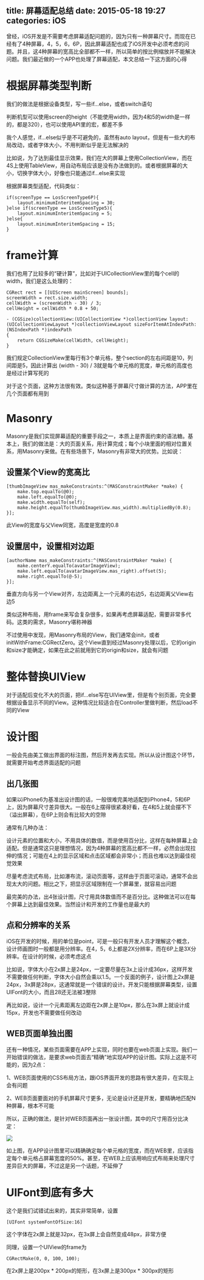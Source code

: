 title: 屏幕适配总结
date: 2015-05-18 19:27
categories: iOS  
---
曾经，iOS开发是不需要考虑屏幕适配问题的，因为只有一种屏幕尺寸。而现在已经有了4种屏幕，4，5，6，6P，因此屏幕适配也成了iOS开发中必须考虑的问题。并且，这4种屏幕的宽高比全部都不一样，所以简单的按比例缩放并不能解决问题。我们最近做的一个APP也处理了屏幕适配，本文总结一下这方面的心得
<!--more-->

# 根据屏幕类型判断

我们的做法是根据设备类型，写一些if...else，或者switch语句

判断机型可以使用screen的height（不能使用width，因为4和5的width是一样的，都是320），也可以使用API里的宏，都差不多

我个人感觉，if...else似乎是不可避免的，虽然有auto layout，但是有一些大的布局改动，或者字体大小，不用判断似乎是无法解决的

比如说，为了达到最佳显示效果，我们在大的屏幕上使用CollectionView，而在4S上使用TableView，用自动布局应该是没有办法做到的。或者根据屏幕的大小，切换字体大小，好像也只能通过if...else来实现

根据屏幕类型适配，代码类似：

```
if(screenType == LosScreenType6P){
    layout.minimumInteritemSpacing = 30;
}else if(screenType == LosScreenType5){
    layout.minimumInteritemSpacing = 5;
}else{
    layout.minimumInteritemSpacing = 15;
}
```

# frame计算

我们也用了比较多的“硬计算”，比如对于UICollectionView里的每个cell的width，我们是这么处理的：

```
CGRect rect = [[UIScreen mainScreen] bounds];
screenWidth = rect.size.width;
cellWidth = (screenWidth - 30) / 3;
cellHeight = cellWidth * 0.8 + 50;
```

```
- (CGSize)collectionView:(UICollectionView *)collectionView layout:(UICollectionViewLayout *)collectionViewLayout sizeForItemAtIndexPath:(NSIndexPath *)indexPath
{
    return CGSizeMake(cellWidth, cellHeight);
}
```

我们规定CollectionView里每行有3个单元格，整个section的左右间距是10，列间距是5，因此计算出 (width - 30) / 3就是每个单元格的宽度，单元格的高度也是经过计算写死的

对于这个页面，这种方法很有效。类似这种基于屏幕尺寸做计算的方法，APP里在几个页面都有用到

# Masonry

Masonry是我们实现屏幕适配的重要手段之一，本质上是界面约束的语法糖。基本上，我们的做法是：大的页面关系，用计算完成；每个小块里面的相对位置关系，用Masonry来做。在有些场景下，Masonry有非常大的优势。比如说：

## 设置某个View的宽高比

```
[thumbImageView mas_makeConstraints:^(MASConstraintMaker *make) {
    make.top.equalTo(@0);
    make.left.equalTo(@0);
    make.width.equalTo(self);
    make.height.equalTo(thumbImageView.mas_width).multipliedBy(0.8);
}];
```
此View的宽度与父View同宽，高度是宽度的0.8

## 设置居中，设置相对边距

```
[authorName mas_makeConstraints:^(MASConstraintMaker *make) {
    make.centerY.equalTo(avatarImageView);
    make.left.equalTo(avatarImageView.mas_right).offset(5);
    make.right.equalTo(@-5);
}];
```
垂直方向与另一个View对齐，左边距离上一个元素的右边5，右边距离父View右边5

类似这种布局，用frame来写会复杂很多，如果再考虑屏幕适配，需要非常多代码。这类的需求，Masonry堪称神器

不过使用中发现，用Masonry布局的View，我们通常会init，或者initWithFrame:CGRectZero。这个View直到经过Masonry处理以后，它的origin和size才能确定，如果在此之前就用到它的origin和size，就会有问题

# 整体替换UIView

对于适配后变化不大的页面，把if...else写在UIView里，但是有个别页面，完全要根据设备显示不同的View。这种情况比较适合在Controller里做判断，然后load不同的View

# 设计图

一般会先由美工做出界面的标注图，然后开发再去实现。所以从设计图这个环节，就需要开始考虑界面适配的问题

## 出几张图

如果以iPhone6为基准出设计图的话，一般很难完美地适配到iPhone4，5和6P上，因为屏幕尺寸差异很大。一般在6上摆得很紧凑好看，在4和5上就会摆不下（溢出屏幕），在6P上则会有比较大的空隙

通常有几种办法：

设计元素的位置和大小，不用具体的数值，而是使用百分比，这样在每种屏幕上会适配。但是通常这只是理想情况，因为4种屏幕的宽高比都不一样，必然会出现拉伸的情况；可能在4上的显示区域和点击区域都会非常小；而且也难以达到最佳视觉效果

尽量考虑流式布局，比如瀑布流，滚动页面等，这样由于页面可滚动，通常不会出现太大的问题。相比之下，把显示区域限制在一个屏幕里，就容易出问题

最完美的办法，出4张设计图，尺寸用具体数值而不是百分比。这种做法可以在每个屏幕上达到最佳效果。当然设计和开发的工作量也是最大的

## 点和分辨率的关系

iOS在开发的时候，用的单位是point，可是一般只有开发人员才理解这个概念，设计师画图时一般都是用分辨率。在4，5，6上都是2X分辨率，而在6P上是3X分辨率。在设计的时候，必须考虑这点

比如说，字体大小在2x屏上是24px，一定要尽量在3x上设计成36px，这样开发不需要做任何判断，字体大小自然会乘以1.5。一个反面的例子，设计图上2x屏是24px，3x屏是28px，这通常就是一个错误的设计。开发只能根据屏幕类型，设置UIFont的大小，而且28还无法被3整除

再比如说，设计一个元素距离左边距在2x屏上是10px，那么在3x屏上就设计成15px，开发也不需要做任何改动

## WEB页面单独出图

还有一种情况，某些页面需要在APP上实现，同时也要在web页面上实现。我们一开始错误的做法，是要求web页面去“精确”地实现APP的设计图。实际上这是不可能的，因为2点：

1、WEB页面使用的CSS布局方法，跟iOS界面开发的思路有很大差异，在实现上会有问题

2、WEB页面要面对的手机屏幕尺寸更多，无论是设计还是开发，要精确地匹配N种屏幕，根本不可能

所以，正确的做法，是针对WEB页面再出一张设计图，其中的尺寸用百分比决定：

![](http://img.blog.csdn.net/20150520154220095?watermark/2/text/aHR0cDovL2Jsb2cuY3Nkbi5uZXQva3lmeGJs/font/5a6L5L2T/fontsize/400/fill/I0JBQkFCMA==/dissolve/70/gravity/SouthEast)

如上图，在APP设计图里可以精确确定每个单元格的宽度，而在WEB里，应该指定每个单元格占屏幕宽度的50%。甚至，在WEB上应该用响应式布局来处理尺寸差异巨大的屏幕，不过这是另一个话题，不延伸了

# UIFont到底有多大

这个是我们试错试出来的，其实非常简单，设置

```
[UIFont systemFontOfSize:16]
```
这个字体在2x屏上就是32px，在3x屏上会自然变成48px，非常方便

同理，设置一个UIView的frame为

```
CGRectMake(0, 0, 100, 100);
```
在2x屏上是200px * 200px的矩形，在3x屏上是300px * 300px的矩形